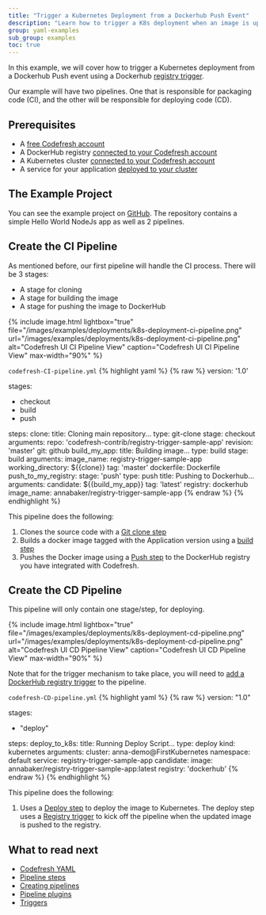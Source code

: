 ```yaml
---
title: "Trigger a Kubernetes Deployment from a Dockerhub Push Event"
description: "Learn how to trigger a K8s deployment when an image is updated"
group: yaml-examples
sub_group: examples
toc: true
---
```


In this example, we will cover how to trigger a Kubernetes deployment from a Dockerhub Push event using a Dockerhub [registry trigger]({{site.baseurl}}/docs/configure-ci-cd-pipeline/triggers/dockerhub-triggers/#create-a-new-dockerhub-trigger).

Our example will have two pipelines.  One that is responsible for packaging code (CI), and the other will be responsible for deploying code (CD).

## Prerequisites

- A [free Codefresh account](https://codefresh.io/docs/docs/getting-started/create-a-codefresh-account/)
- A DockerHub registry [connected to your Codefresh account]({{site.baseurl}}/docs/docker-registries/external-docker-registries/docker-hub/)
- A Kubernetes cluster [connected to your Codefresh account]({{site.baeurl}}/docs/deploy-to-kubernetes/add-kubernetes-cluster/)
- A service for your application [deployed to your cluster]({{site.baseurl}}/docs/deploy-to-kubernetes/manage-kubernetes/#viewing-your-kubernetes-services)

## The Example Project

You can see the example project on [GitHub](https://github.com/codefresh-contrib/registry-trigger-sample-app/tree/master). The repository contains a simple Hello World NodeJs app as well as 2 pipelines.

## Create the CI Pipeline

As mentioned before, our first pipeline will handle the CI process.  There will be 3 stages:

- A stage for cloning
- A stage for building the image
- A stage for pushing the image to DockerHub

{% include image.html 
lightbox="true" 
file="/images/examples/deployments/k8s-deployment-ci-pipeline.png"
url="/images/examples/deployments/k8s-deployment-ci-pipeline.png"
alt="Codefresh UI CI Pipeline View"
caption="Codefresh UI CI Pipeline View"
max-width="90%"
%}

 `codefresh-CI-pipeline.yml`
{% highlight yaml %}
{% raw %}
version: '1.0'

stages:
- checkout
- build
- push

steps:
  clone:
    title: Cloning main repository...
    type: git-clone
    stage: checkout
    arguments:
      repo: 'codefresh-contrib/registry-trigger-sample-app'
      revision: 'master'
      git: github
  build_my_app:
    title: Building image...
    type: build
    stage: build
    arguments:
      image_name: registry-trigger-sample-app
      working_directory: ${{clone}}
      tag: 'master'
      dockerfile: Dockerfile
  push_to_my_registry:
    stage: 'push'
    type: push
    title: Pushing to Dockerhub...
    arguments:
      candidate: ${{build_my_app}}
      tag: 'latest'
      registry: dockerhub
      image_name: annabaker/registry-trigger-sample-app
{% endraw %}
{% endhighlight %}

This pipeline does the following:

1. Clones the source code with a [Git clone step]({{site.baseurl}}/docs/codefresh-yaml/steps/git-clone/)
2. Builds a docker image tagged with the Application version using a [build step]({{site.baseurl}}/docs/codefresh-yaml/steps/build/)
3. Pushes the Docker image using a [Push step](https://codefresh.io/docs/docs/codefresh-yaml/steps/push/) to the DockerHub registry you have integrated with Codefresh.

## Create the CD Pipeline

This pipeline will only contain one stage/step, for deploying.

{% include image.html 
lightbox="true" 
file="/images/examples/deployments/k8s-deployment-cd-pipeline.png"
url="/images/examples/deployments/k8s-deployment-cd-pipeline.png"
alt="Codefresh UI CD Pipeline View"
caption="Codefresh UI CD Pipeline View"
max-width="90%"
%}

Note that for the trigger mechanism to take place, you will need to [add a DockerHub registry trigger]({{site.baseurl}}/docs/configure-ci-cd-pipeline/triggers/dockerhub-triggers/#create-a-new-dockerhub-trigger) to the pipeline.

 `codefresh-CD-pipeline.yml`
{% highlight yaml %}
{% raw %}
version: "1.0"

stages:
  - "deploy"

steps:
  deploy_to_k8s:
    title: Running Deploy Script...
    type: deploy
    kind: kubernetes
    arguments:
      cluster: anna-demo@FirstKubernetes
      namespace: default
      service: registry-trigger-sample-app
      candidate:
        image: annabaker/registry-trigger-sample-app:latest
        registry: 'dockerhub'
{% endraw %}
{% endhighlight %}

This pipeline does the following:

1. Uses a [Deploy step]({{site.baseurl}}/docs/codefresh-yaml/steps/deploy/) to deploy the image to Kubernetes.  The deploy step uses a [Registry trigger](({{site.baseurl}}/docs/configure-ci-cd-pipeline/triggers/dockerhub-triggers/#create-a-new-dockerhub-trigger)) to kick off the pipeline when the updated image is pushed to the registry.

## What to read next

* [Codefresh YAML]({{site.baseurl}}/docs/codefresh-yaml/what-is-the-codefresh-yaml/)
* [Pipeline steps]({{site.baseurl}}/docs/codefresh-yaml/steps/)
* [Creating pipelines]({{site.baseurl}}/docs/configure-ci-cd-pipeline/pipelines/)
* [Pipeline plugins](https://codefresh.io/steps/)
* [Triggers]({{site.baseurl}}/docs/configure-ci-cd-pipeline/triggers/)
